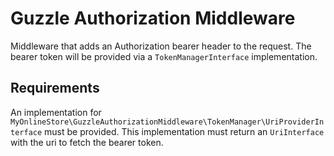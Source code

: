 # Guzzle Authorization Middleware

Middleware that adds an Authorization bearer header to the request. The bearer token will be provided
via a `TokenManagerInterface` implementation.

## Requirements

An implementation for `MyOnlineStore\GuzzleAuthorizationMiddleware\TokenManager\UriProviderInterface`
must be provided. This implementation must return an `UriInterface` with the uri to fetch the bearer
token.
